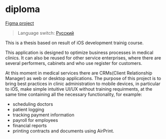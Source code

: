 # diploma

[Figma project](https://www.figma.com/file/L5H5jdSDIvQrh99HtwcsAp/Untitled?node-id=0%3A1)

>  Language switch: [Русский](/README_RU.md)

This is a thesis based on result of iOS development trainig course.

This application is designed to optimize business processes in medical clinics. It can also be reused for other service enterprises, where there are several performers, cabinets and who use register for customers.

At this moment in medical services there are CRMs(Client Relationship Manager) as web or desktop applications. The purpose of this project is to bring best practices in clinic administration to mobile devices, in particular to iOS, make simple intuitive UI/UX without training requirments, at the same time containing all the necessary functionality, for example:

- scheduling doctors
- patient logging
- tracking payment information
- payroll for employees
- financial reports
- printing contracts and documents using AirPrint.
